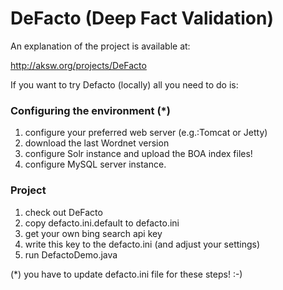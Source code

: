 DeFacto (Deep Fact Validation)
==============================

An explanation of the project is available at:

http://aksw.org/projects/DeFacto

If you want to try Defacto (locally) all you need to do is:

### Configuring the environment (*)
1. configure your preferred web server (e.g.:Tomcat or Jetty)
2. download the last Wordnet version 
3. configure Solr instance and upload the BOA index files! 
4. configure MySQL server instance.

### Project
1. check out DeFacto
2. copy defacto.ini.default to defacto.ini
3. get your own bing search api key
4. write this key to the defacto.ini (and adjust your settings)
5. run DefactoDemo.java

(*) you have to update defacto.ini file for these steps! :-)
